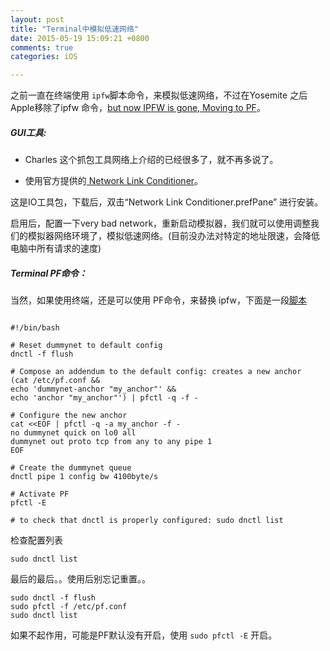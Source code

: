 ```yaml
---
layout: post
title: "Terminal中模拟低速网络"
date: 2015-05-19 15:09:21 +0800
comments: true
categories: iOS

---
```



之前一直在终端使用 `ipfw`脚本命令，来模拟低速网络，不过在Yosemite 之后Apple移除了ipfw 命令，[but now  IPFW is gone, Moving to PF](https://discussions.apple.com/thread/6645172?start=0&tstart=0)。


##### GUI工具:

 * Charles 这个抓包工具网络上介绍的已经很多了，就不再多说了。

 * 使用官方提供的[ Network Link Conditioner](https://developer.apple.com/downloads/?q=Hardware%20IO%20Tools)。

这是IO工具包，下载后，双击“Network Link Conditioner.prefPane” 进行安装。

启用后，配置一下very bad network，重新启动模拟器，我们就可以使用调整我们的模拟器网络环境了，模拟低速网络。(目前没办法对特定的地址限速，会降低电脑中所有请求的速度)

##### Terminal PF命令：


当然，如果使用终端，还是可以使用 PF命令，来替换 ipfw，下面是一段[脚本](https://github.com/MrBoog/Limiting-bandwidth-on-MacOS)

```

#!/bin/bash

# Reset dummynet to default config
dnctl -f flush

# Compose an addendum to the default config: creates a new anchor
(cat /etc/pf.conf &&
echo 'dummynet-anchor "my_anchor"' &&
echo 'anchor "my_anchor"') | pfctl -q -f -

# Configure the new anchor
cat <<EOF | pfctl -q -a my_anchor -f -
no dummynet quick on lo0 all
dummynet out proto tcp from any to any pipe 1
EOF

# Create the dummynet queue
dnctl pipe 1 config bw 4100byte/s

# Activate PF
pfctl -E

# to check that dnctl is properly configured: sudo dnctl list
```

检查配置列表

```
sudo dnctl list
```

最后的最后。。使用后别忘记重置。。

```
sudo dnctl -f flush
sudo pfctl -f /etc/pf.conf
sudo dnctl list

```


如果不起作用，可能是PF默认没有开启，使用 `sudo pfctl -E` 开启。

